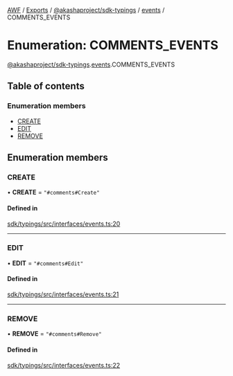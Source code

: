 [AWF](../README.md) / [Exports](../modules.md) / [@akashaproject/sdk-typings](../modules/_akashaproject_sdk_typings.md) / [events](../modules/_akashaproject_sdk_typings.events.md) / COMMENTS_EVENTS

# Enumeration: COMMENTS\_EVENTS

[@akashaproject/sdk-typings](../modules/_akashaproject_sdk_typings.md).[events](../modules/_akashaproject_sdk_typings.events.md).COMMENTS_EVENTS

## Table of contents

### Enumeration members

- [CREATE](_akashaproject_sdk_typings.events.COMMENTS_EVENTS.md#create)
- [EDIT](_akashaproject_sdk_typings.events.COMMENTS_EVENTS.md#edit)
- [REMOVE](_akashaproject_sdk_typings.events.COMMENTS_EVENTS.md#remove)

## Enumeration members

### CREATE

• **CREATE** = `"#comments#Create"`

#### Defined in

[sdk/typings/src/interfaces/events.ts:20](https://github.com/AKASHAorg/akasha-world-framework/blob/d41b6a20/sdk/typings/src/interfaces/events.ts#L20)

___

### EDIT

• **EDIT** = `"#comments#Edit"`

#### Defined in

[sdk/typings/src/interfaces/events.ts:21](https://github.com/AKASHAorg/akasha-world-framework/blob/d41b6a20/sdk/typings/src/interfaces/events.ts#L21)

___

### REMOVE

• **REMOVE** = `"#comments#Remove"`

#### Defined in

[sdk/typings/src/interfaces/events.ts:22](https://github.com/AKASHAorg/akasha-world-framework/blob/d41b6a20/sdk/typings/src/interfaces/events.ts#L22)
